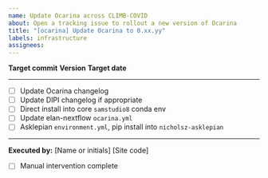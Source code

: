 ```yaml
---
name: Update Ocarina across CLIMB-COVID
about: Open a tracking issue to rollout a new version of Ocarina
title: "[ocarina] Update Ocarina to 0.xx.yy"
labels: infrastructure
assignees: 
---
```


**Target commit**
**Version**
**Target date**

***

* [ ] Update Ocarina changelog
* [ ] Update DIPI changelog if appropriate
* [ ] Direct install into core `samstudio8` conda env
* [ ] Update elan-nextflow `ocarina.yml`
* [ ] Asklepian `environment.yml`, pip install into `nicholsz-asklepian`

***

**Executed by:** [Name or initials] [Site code]

* [ ] Manual intervention complete
